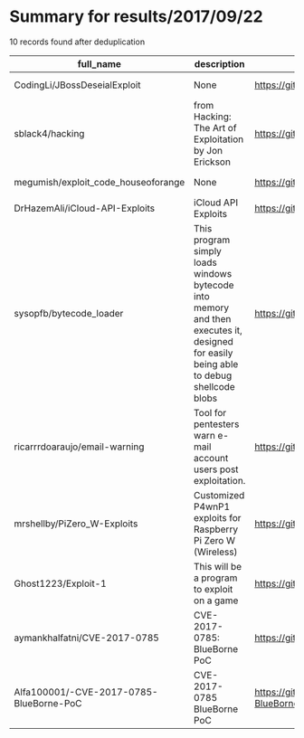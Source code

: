 
# Summary for results/2017/09/22
    
10 records found after deduplication

| full_name | description | html_url | matched_list | matched_count | pushed_at | size | stargazers_count | language | forks_count |
|-----------------------------------------|--------------------------------------------------------------------------------------------------------------------------------------|------------------------------------------------------------|----------------------|-----------------|---------------------------|--------|--------------------|------------|---------------|
| CodingLi/JBossDeseialExploit | None | https://github.com/CodingLi/JBossDeseialExploit | ['exploit'] | 1 | 2017-09-22 17:46:50+00:00 | 590 | 1 | Java | 1 |
| sblack4/hacking | from Hacking: The Art of Exploitation by Jon Erickson | https://github.com/sblack4/hacking | ['exploit'] | 1 | 2017-09-22 20:29:43+00:00 | 104 | 0 | C | 0 |
| megumish/exploit_code_houseoforange | None | https://github.com/megumish/exploit_code_houseoforange | ['exploit'] | 1 | 2017-09-22 19:37:00+00:00 | 805 | 0 | Python | 0 |
| DrHazemAli/iCloud-API-Exploits | iCloud API Exploits | https://github.com/DrHazemAli/iCloud-API-Exploits | ['exploit'] | 1 | 2017-09-22 12:34:01+00:00 | 6 | 3 | | 3 |
| sysopfb/bytecode_loader | This program simply loads windows bytecode into memory and then executes it, designed for easily being able to debug shellcode blobs | https://github.com/sysopfb/bytecode_loader | ['shellcode'] | 1 | 2017-09-22 16:43:15+00:00 | 2 | 1 | Assembly | 0 |
| ricarrrdoaraujo/email-warning | Tool for pentesters warn e-mail account users post exploitation. | https://github.com/ricarrrdoaraujo/email-warning | ['exploit'] | 1 | 2017-09-22 18:48:40+00:00 | 2 | 0 | Python | 0 |
| mrshellby/PiZero_W-Exploits | Customized P4wnP1 exploits for Raspberry Pi Zero W (Wireless) | https://github.com/mrshellby/PiZero_W-Exploits | ['exploit'] | 1 | 2017-09-22 18:48:51+00:00 | 14 | 1 | | 0 |
| Ghost1223/Exploit-1 | This will be a program to exploit on a game | https://github.com/Ghost1223/Exploit-1 | ['exploit'] | 1 | 2017-09-22 20:20:36+00:00 | 0 | 0 | | 0 |
| aymankhalfatni/CVE-2017-0785 | CVE-2017-0785: BlueBorne PoC | https://github.com/aymankhalfatni/CVE-2017-0785 | ['cve poc', 'cve-2'] | 2 | 2017-09-22 20:34:33+00:00 | 2 | 0 | Python | 0 |
| Alfa100001/-CVE-2017-0785-BlueBorne-PoC | CVE-2017-0785 BlueBorne PoC | https://github.com/Alfa100001/-CVE-2017-0785-BlueBorne-PoC | ['cve poc', 'cve-2'] | 2 | 2017-09-22 22:23:52+00:00 | 26 | 28 | Python | 14 |

